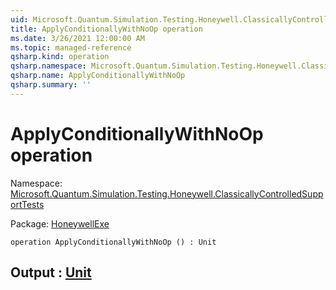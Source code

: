 ```yaml
---
uid: Microsoft.Quantum.Simulation.Testing.Honeywell.ClassicallyControlledSupportTests.ApplyConditionallyWithNoOp
title: ApplyConditionallyWithNoOp operation
ms.date: 3/26/2021 12:00:00 AM
ms.topic: managed-reference
qsharp.kind: operation
qsharp.namespace: Microsoft.Quantum.Simulation.Testing.Honeywell.ClassicallyControlledSupportTests
qsharp.name: ApplyConditionallyWithNoOp
qsharp.summary: ''
---
```


# ApplyConditionallyWithNoOp operation

Namespace: [Microsoft.Quantum.Simulation.Testing.Honeywell.ClassicallyControlledSupportTests](xref:Microsoft.Quantum.Simulation.Testing.Honeywell.ClassicallyControlledSupportTests)

Package: [HoneywellExe](https://nuget.org/packages/HoneywellExe)




```qsharp
operation ApplyConditionallyWithNoOp () : Unit
```


## Output : [Unit](xref:microsoft.quantum.lang-ref.unit)

